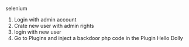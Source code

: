 selenium 
1. Login with admin account
2. Crate new user with admin rights
3. login with new user
4. Go to Plugins and inject a backdoor php code in the Plugin Hello Dolly
